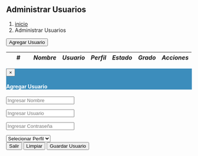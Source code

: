 



<div class="content-wrapper">
    <section class="content-header">
        <h1>
            Administrar Usuarios
        </h1>
        <ol class="breadcrumb">
            <li><a href="#"><i class="fa fa-dashboard"></i> inicio</a></li>
            <li class="active">Administrar Usuarios</li>
        </ol>
    </section>

<section class="content">
        <div class="box">
            <div class="box-header with-border">
                <button type="button" class="btn btn-primary" data-toggle="modal" data-target="#modalAgregarUsuario">
                    Agregar Usuario
                </button>
            </div>
            <div class="box-body">
                <table class="table table-bordered table-striped dt-responsive tablas" width="100%">
                    <thead>
                        <tr>
                            <th style="text-align: center; width: 50px;"><i class="fa fa-caret-square-o-right"> #</i></th>
                            <th style="text-align: center;"><i class="fa fa-user"> Nombre</i></th>
                            <th style="text-align: center;"><i class="fa fa-user-secret"> Usuario</i></th>
                            <th style="text-align: center;"><i class="fa fa-users"> Perfil</i></th>
                            <th style="text-align: center;"><i class="fa fa-sticky-note"> Estado</i></th>
                            <th style="text-align: center;"><i class="fa fa-sticky-note"> Grado</i></th>
                            <th style="text-align: center;"><i class="fa fa-gears"> Acciones</i></th>
                        </tr>
                    </thead>
                    <tbody>
                        
</tbody>
                </table>
            </div>
        </div>
    </section>
</div>

<div id="modalAgregarUsuario" class="modal fade" role="dialog">

<div class="modal-dialog">

<div class="modal-content">


<form role="form" method="post" enctype="multipart/form-data">

              
<div class="modal-header" style="background:#3c8dbc; color:white">

<button type="button" class="close" data-dismiss="modal">&times;</button>

<h4 class="modal-title">Agregar Usuario</h4>

</div>


<div class="modal-body">
                        <div class="box-body">


<div class="form-group">

<div class="input-group">

<span class="input-group-addon"><i class="fa fa-user"></i></span>

<input type="text" class="form-control input-lg" name="nuevoNombre"
                                        placeholder="Ingresar Nombre" required>

</div>
</div>


<div class="form-group">

<div class="input-group">

<span class="input-group-addon"><i class="fa  fa-user-secret"></i></span>

<input type="text" class="form-control input-lg" name="nuevoUsuario"
                                        placeholder="Ingresar Usuario" id="nuevoUsuario" required>

</div>

</div>



<div class="form-group">

<div class="input-group">

<span class="input-group-addon"><i class="fa fa-key"></i></span>

<input type="password" class="form-control input-lg" name="nuevoPassword"
                                        placeholder="Ingresar Contraseña" required>

</div>

</div>


<div class="form-group">

<div class="input-group">
                                    <span class="input-group-addon"><i class="fa fa-users"></i></span>
                                    <select class="form-control input-lg" name="nuevoPerfil">
                                       <option value="">Selecionar Perfil</option>

<option value="Administrador">Administrador</option>
                                        <option value="Especial">Especial</option>
                                        <option value="Vendedor">Vendedor</option>
                                    </select>
                                </div>
                            </div>
                    </div>
                    </div>
                   <div class="modal-footer">
                        <button type="button" class="btn btn-default pull-left" data-dismiss="modal">Salir</button>
                        <button type="reset" class="btn btn-default pull-left" data-dismiss="">Limpiar</button>
                        <button type="submit" class="btn btn-primary">Guardar Usuario</button>
                    </div>
                </form>
            </div>
        </div>
    </div>
